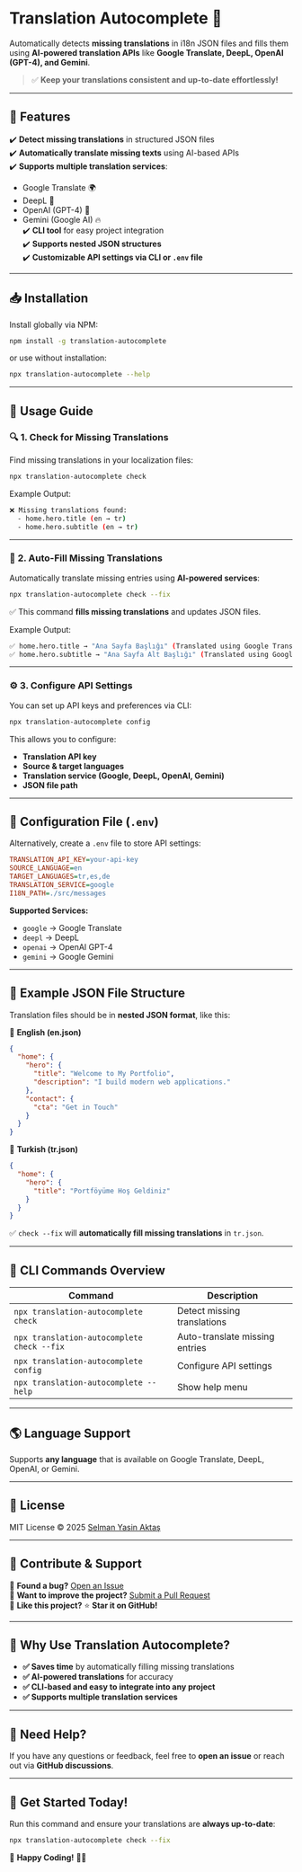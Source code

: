 # Translation Autocomplete 🚀

Automatically detects **missing translations** in i18n JSON files and fills them using **AI-powered translation APIs** like **Google Translate, DeepL, OpenAI (GPT-4), and Gemini**.

> ✅ **Keep your translations consistent and up-to-date effortlessly!**  

---

## 📌 Features
✔️ **Detect missing translations** in structured JSON files  
✔️ **Automatically translate missing texts** using AI-based APIs  
✔️ **Supports multiple translation services**:  
   - Google Translate 🌍  
   - DeepL 📖  
   - OpenAI (GPT-4) 🤖  
   - Gemini (Google AI) 🔥  
✔️ **CLI tool** for easy project integration  
✔️ **Supports nested JSON structures**  
✔️ **Customizable API settings via CLI or `.env` file**  

---

## 📥 Installation

Install globally via NPM:

```sh
npm install -g translation-autocomplete
```

or use without installation:

```sh
npx translation-autocomplete --help
```

---

## 🚀 Usage Guide

### 🔍 **1. Check for Missing Translations**
Find missing translations in your localization files:

```sh
npx translation-autocomplete check
```

Example Output:
```sh
❌ Missing translations found:
  - home.hero.title (en → tr)
  - home.hero.subtitle (en → tr)
```

---

### 🔄 **2. Auto-Fill Missing Translations**
Automatically translate missing entries using **AI-powered services**:

```sh
npx translation-autocomplete check --fix
```

✅ This command **fills missing translations** and updates JSON files.

Example Output:
```sh
✅ home.hero.title → "Ana Sayfa Başlığı" (Translated using Google Translate)
✅ home.hero.subtitle → "Ana Sayfa Alt Başlığı" (Translated using Google Tanslate)
```

---

### ⚙️ **3. Configure API Settings**
You can set up API keys and preferences via CLI:

```sh
npx translation-autocomplete config
```

This allows you to configure:
- **Translation API key**  
- **Source & target languages**  
- **Translation service (Google, DeepL, OpenAI, Gemini)**  
- **JSON file path**  

---

## 🔧 **Configuration File (`.env`)**
Alternatively, create a `.env` file to store API settings:

```ini
TRANSLATION_API_KEY=your-api-key
SOURCE_LANGUAGE=en
TARGET_LANGUAGES=tr,es,de
TRANSLATION_SERVICE=google
I18N_PATH=./src/messages
```

**Supported Services:**  
- `google` → Google Translate  
- `deepl` → DeepL  
- `openai` → OpenAI GPT-4  
- `gemini` → Google Gemini  

---

## 📖 **Example JSON File Structure**
Translation files should be in **nested JSON format**, like this:

📂 **English (en.json)**
```json
{
  "home": {
    "hero": {
      "title": "Welcome to My Portfolio",
      "description": "I build modern web applications."
    },
    "contact": {
      "cta": "Get in Touch"
    }
  }
}
```

📂 **Turkish (tr.json)**
```json
{
  "home": {
    "hero": {
      "title": "Portföyüme Hoş Geldiniz"
    }
  }
}
```

✅ `check --fix` will **automatically fill missing translations** in `tr.json`.

---

## 🎯 **CLI Commands Overview**
| Command | Description |
|---------|-------------|
| `npx translation-autocomplete check` | Detect missing translations |
| `npx translation-autocomplete check --fix` | Auto-translate missing entries |
| `npx translation-autocomplete config` | Configure API settings |
| `npx translation-autocomplete --help` | Show help menu |

---

## 🌎 **Language Support**

Supports **any language** that is available on Google Translate, DeepL, OpenAI, or Gemini.

---

## 📜 **License**
MIT License © 2025 [Selman Yasin Aktaş](https://github.com/selmanyasin)  

---

## 🌟 **Contribute & Support**
🔹 **Found a bug?** [Open an Issue](https://github.com/selmanyasin/translation-autocomplete/issues)  
🔹 **Want to improve the project?** [Submit a Pull Request](https://github.com/selmanyasin/translation-autocomplete/pulls)  
🔹 **Like this project?** ⭐ **Star it on GitHub!**  

---

## 📢 **Why Use Translation Autocomplete?**
- **✅ Saves time** by automatically filling missing translations  
- **✅ AI-powered translations** for accuracy  
- **✅ CLI-based and easy to integrate into any project**  
- **✅ Supports multiple translation services**  

---

## 💬 **Need Help?**
If you have any questions or feedback, feel free to **open an issue** or reach out via **GitHub discussions**.  

---

## 🚀 **Get Started Today!**
Run this command and ensure your translations are **always up-to-date**:

```sh
npx translation-autocomplete check --fix
```

🔹 **Happy Coding!** 🚀🎯  
